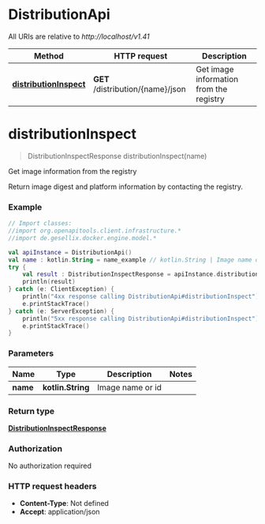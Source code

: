 # DistributionApi

All URIs are relative to *http://localhost/v1.41*

Method | HTTP request | Description
------------- | ------------- | -------------
[**distributionInspect**](DistributionApi.md#distributionInspect) | **GET** /distribution/{name}/json | Get image information from the registry


<a name="distributionInspect"></a>
# **distributionInspect**
> DistributionInspectResponse distributionInspect(name)

Get image information from the registry

Return image digest and platform information by contacting the registry. 

### Example
```kotlin
// Import classes:
//import org.openapitools.client.infrastructure.*
//import de.gesellix.docker.engine.model.*

val apiInstance = DistributionApi()
val name : kotlin.String = name_example // kotlin.String | Image name or id
try {
    val result : DistributionInspectResponse = apiInstance.distributionInspect(name)
    println(result)
} catch (e: ClientException) {
    println("4xx response calling DistributionApi#distributionInspect")
    e.printStackTrace()
} catch (e: ServerException) {
    println("5xx response calling DistributionApi#distributionInspect")
    e.printStackTrace()
}
```

### Parameters

Name | Type | Description  | Notes
------------- | ------------- | ------------- | -------------
 **name** | **kotlin.String**| Image name or id |

### Return type

[**DistributionInspectResponse**](DistributionInspectResponse.md)

### Authorization

No authorization required

### HTTP request headers

 - **Content-Type**: Not defined
 - **Accept**: application/json

